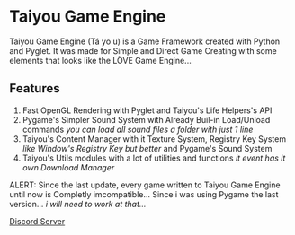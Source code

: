 # Taiyou Game Engine
Taiyou Game Engine (Tá yo u) is a Game Framework created with Python and Pyglet.
It was made for Simple and Direct Game Creating with some elements that looks like the LÖVE Game Engine...

## Features
1. Fast OpenGL Rendering with Pyglet and Taiyou's Life Helpers's API
2. Pygame's Simpler Sound System with Already Buil-in Load/Unload commands *you can load all sound files a folder with just 1 line*
3. Taiyou's Content Manager with it Texture System, Registry Key System *like Window's Registry Key but better* and Pygame's Sound System
4. Taiyou's Utils modules with a lot of utilities and functions *it event has it own Download Manager*

ALERT: Since the last update, every game written to Taiyou Game Engine until now is Completly imcompatible...
Since i was using Pygame the last version... *i will need to work at that...* 

[Discord Server](https://discord.gg/RGhzjHU)
